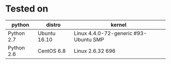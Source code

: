 # Tested on

python | distro | kernel
--- | --- | ---
Python 2.7 | Ubuntu 16.10 | Linux 4.4.0-72-generic #93-Ubuntu SMP
Python 2.6 | CentOS 6.8 | Linux 2.6.32 696
